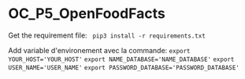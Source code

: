 # OC_P5_OpenFoodFacts

Get the requirement file:
``` pip3 install -r requirements.txt```

Add variable d'environement avec la commande:
```export YOUR_HOST='YOUR_HOST'```
```export NAME_DATABASE='NAME_DATABASE'```
```export USER_NAME='USER_NAME'```
```export PASSWORD_DATABASE='PASSWORD_DATABASE'```
